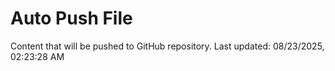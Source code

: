 # Auto Push File

Content that will be pushed to GitHub repository.
Last updated: 08/23/2025, 02:23:28 AM